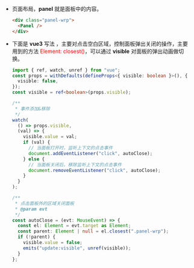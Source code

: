 - 页面布局，**panel** 就是面板中的内容。

  ```html
  <div class="panel-wrp">
    <Panel />
  </div>
  ```

- 下面是 **vue3** 写法 ，主要对点击空白区域，控制面板弹出关闭的操作，主要用到的方法 <font color="red">Element: closest()</font>，可以通过 **visible** 对面板的弹出动画做切换。

  ```ts
  import { ref, watch, unref } from "vue";
  const props = withDefaults(defineProps<{ visible: boolean }>(), {
    visible: false,
  });
  const visible = ref<boolean>(props.visible);

  /**
   * 事件添加&移除
   */
  watch(
    () => props.visible,
    (val) => {
      visible.value = val;
      if (val) {
        // 当面板打开时，监听上下文的点击事件
        document.addEventListener("click", autoClose);
      } else {
        // 当面板关闭后，移除监听上下文的点击事件
        document.removeEventListener("click", autoClose);
      }
    }
  );

  /**
   * 点击面板外的区域关闭面板
   * @param evt
   */
  const autoClose = (evt: MouseEvent) => {
    const el: Element = evt.target as Element;
    const parent: Element | null = el.closest(".panel-wrp");
    if (!parent) {
      visible.value = false;
      emits("update:visible", unref(visible));
    }
  };
  ```
